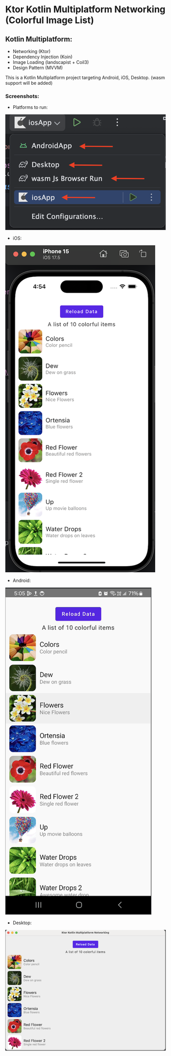# Ktor Kotlin Multiplatform Networking (Colorful Image List)
## Kotlin Multiplatform:
- Networking (Ktor)
- Dependency Injection (Koin)
- Image Loading (landscapist + Coil3)
- Design Pattern (MVVM)

This is a Kotlin Multiplatform project targeting Android, iOS, Desktop. (wasm support will be added)


### Screenshots:

- Platforms to run:

![iOS Screenshot](https://raw.githubusercontent.com/TouhidApps/Ktor-Kotlin-Multiplatform-Networking/refs/heads/main/screenshots/ktor-platforms.png)

- iOS:

![iOS Screenshot](https://raw.githubusercontent.com/TouhidApps/Ktor-Kotlin-Multiplatform-Networking/refs/heads/main/screenshots/ktor-ios.png)

- Android:

![Android Screenshot](https://raw.githubusercontent.com/TouhidApps/Ktor-Kotlin-Multiplatform-Networking/refs/heads/main/screenshots/ktor-android.png)

- Desktop:

![Desktop Screenshot](https://raw.githubusercontent.com/TouhidApps/Ktor-Kotlin-Multiplatform-Networking/refs/heads/main/screenshots/ktor-desktop.png)


